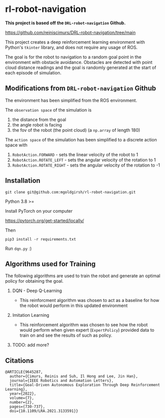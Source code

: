 # rl-robot-navigation

**This project is based off the `DRL-robot-navigation` Github.** 

https://github.com/reiniscimurs/DRL-robot-navigation/tree/main  


This project creates a deep reinforcement learning environment with Python's `tkinter` library, and does not require any usage of ROS. 


The goal is for the robot to navigation to a random goal point in the environment with obstacle avoidance. Obstacles are detected with point cloud distance readings and the goal is randomly generated at the start of each episode of simulation.

## Modifications from `DRL-robot-navigation` Github

The environment has been simplified from the ROS environment. 

The `observation space` of the simulation is 
1. the distance from the goal
2. the angle robot is facing
3. the fov of the robot (the point cloud) (a `np.array` of length 180)

The `action space` of the simulation has been simplified to a discrete action space with 
1. `RobotAction.FORWARD` - sets the linear velocity of the robot to 1
2. `RobotAction.ROTATE_LEFT` - sets the angular velocity of the rotation to 1
3. `RobotAction.ROTATE_RIGHT` - sets the angular velocity of the rotation to -1

## Installation 
```
git clone git@github.com:mgoldgirsh/rl-robot-navigation.git
```

Python 3.8 >=

Install PyTorch on your computer

https://pytorch.org/get-started/locally/

Then 
```
pip3 install -r requirements.txt
```

Run `dqn.py` :)

## Algorithms used for Training

The following algorithms are used to train the robot and generate an optimal policy for obtaining the goal. 

1. DQN - Deep Q-Learning
    - This reinforcment algorithm was chosen to act as a baseline for how the robot would perform in this updated environment

2. Imitation Learning 
    - This reinforcement algorithm was chosen to see how the robot would perform when given expert (`ExpertPolicy`) provided data to train on and see the results of such as policy.

3. TODO: add more?


## Citations
    @ARTICLE{9645287,
      author={Cimurs, Reinis and Suh, Il Hong and Lee, Jin Han},
      journal={IEEE Robotics and Automation Letters}, 
      title={Goal-Driven Autonomous Exploration Through Deep Reinforcement Learning}, 
      year={2022},
      volume={7},
      number={2},
      pages={730-737},
      doi={10.1109/LRA.2021.3133591}}
